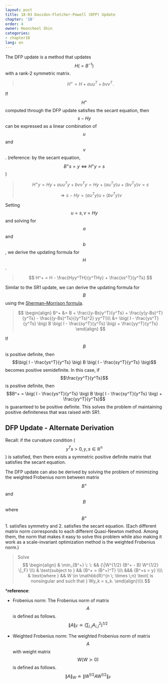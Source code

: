 ```yaml
---
layout: post
title: 18-03 Davidon-Fletcher-Powell (DFP) Update
chapter: '18'
order: 4
owner: Hooncheol Shin
categories:
- chapter18
lang: en
---
```


The DFP update is a method that updates $$H (=B^{-1})$$ with a rank-2 symmetric matrix.

>$$H^+ = H + auu^T + bvv^T.$$

If $$H^+$$ computed through the DFP update satisfies the secant equation, then $$s-Hy$$ can be expressed as a linear combination of $$u$$ and $$v$$. (reference: by the secant equation, $$B^+ s =y \Leftrightarrow H^+ y = s$$)

>$$H^+y = Hy + auu^Ty + bvv^Ty = Hy + (au^Ty)u + (bv^Ty)v = s$$
>
>$$\Rightarrow s - Hy = (au^Ty)u + (bv^Ty)v$$

Setting $$u=s, v=Hy$$ and solving for $$a$$ and $$b$$, we derive the updating formula for $$H$$.
>$$
> H^+ = H - \frac{Hyy^TH}{y^THy} + \frac{ss^T}{y^Ts}
>$$

Similar to the SR1 update, we can derive the updating formula for $$B$$ using the [Sherman–Morrison formula](https://en.wikipedia.org/wiki/Sherman%E2%80%93Morrison_formula).

>$$
>\begin{align}
>B^+ &= B + \frac{(y-Bs)y^T}{y^Ts} + \frac{y(y-Bs)^T}{y^Ts} - \frac{(y-Bs)^Ts}{(y^Ts)^2} yy^T\\\\
> &= \big( I - \frac{ys^T}{y^Ts} \big) B \big( I - \frac{sy^T}{y^Ts} \big) + \frac{yy^T}{y^Ts} 
>\end{align}
>$$

If $$B$$ is positive definite, then $$\big( I - \frac{ys^T}{y^Ts} \big) B \big( I - \frac{sy^T}{y^Ts} \big)$$ becomes positive semidefinite. In this case, if $$\frac{yy^T}{y^Ts}$$ is positive definite, then $$B^+ = \big( I - \frac{ys^T}{y^Ts} \big) B \big( I - \frac{sy^T}{y^Ts} \big) + \frac{yy^T}{y^Ts}$$ is guaranteed to be positive definite. This solves the problem of maintaining positive definiteness that was raised with SR1.

## DFP Update - Alternate Derivation

Recall: if the curvature condition ($$y^Ts > 0, y,s \in \mathbb{R}^n$$) is satisfied, then there exists a symmetric positive definite matrix that satisfies the secant equation.

The DFP update can also be derived by solving the problem of minimizing the weighted Frobenius norm between matrix $$B^+$$ and $$B$$ where $$B^+$$ 1. satisfies symmetry and 2. satisfies the secant equation. (Each different matrix norm corresponds to each different Quasi-Newton method. Among them, the norm that makes it easy to solve this problem while also making it work as a scale-invariant optimization method is the weighted Frobenius norm.)

>Solve
>$$
>\begin{align}
>& \min_{B^+} \: \: && {\|W^{1/2} (B^+ - B) W^{1/2} \|_F} \\\\
>& \text{subject to } && {B^+ = (B^+)^T} \\\\
>    &&& {B^+s = y}  \\\\
>& \text{where } && W \in \mathbb{R}^{n \; \times \;n} \text{ is nonsingular and such that } Wy_k = s_k.
>\end{align}\\\\
>$$

***reference**:

* Frobenius norm: The Frobenius norm of matrix $$A$$ is defined as follows.
$$
\| A \|_{F}  \doteq ( \sum_{i,j} A_{i,j}^2 )^{1/2}
$$

* Weighted Frobenius norm: The weighted Frobenius norm of matrix $$A$$ with weight matrix $$W(W \succ 0)$$ is defined as follows. 
$$
\|A\|_W \doteq \| W^{1/2} A W^{1/2} \|_F
$$
